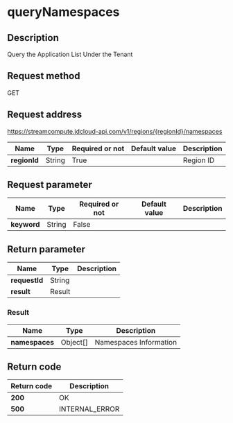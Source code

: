 # queryNamespaces


## Description
Query the Application List Under the Tenant

## Request method
GET

## Request address
https://streamcompute.jdcloud-api.com/v1/regions/{regionId}/namespaces

|Name|Type|Required or not|Default value|Description|
|---|---|---|---|---|
|**regionId**|String|True||Region ID|

## Request parameter
|Name|Type|Required or not|Default value|Description|
|---|---|---|---|---|
|**keyword**|String|False|||


## Return parameter
|Name|Type|Description|
|---|---|---|
|**requestId**|String||
|**result**|Result||


### Result
|Name|Type|Description|
|---|---|---|
|**namespaces**|Object[]|Namespaces Information|

## Return code
|Return code|Description|
|---|---|
|**200**|OK|
|**500**|INTERNAL_ERROR|
